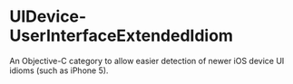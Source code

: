UIDevice-UserInterfaceExtendedIdiom
===================================

An Objective-C category to allow easier detection of newer iOS device UI idioms (such as iPhone 5).